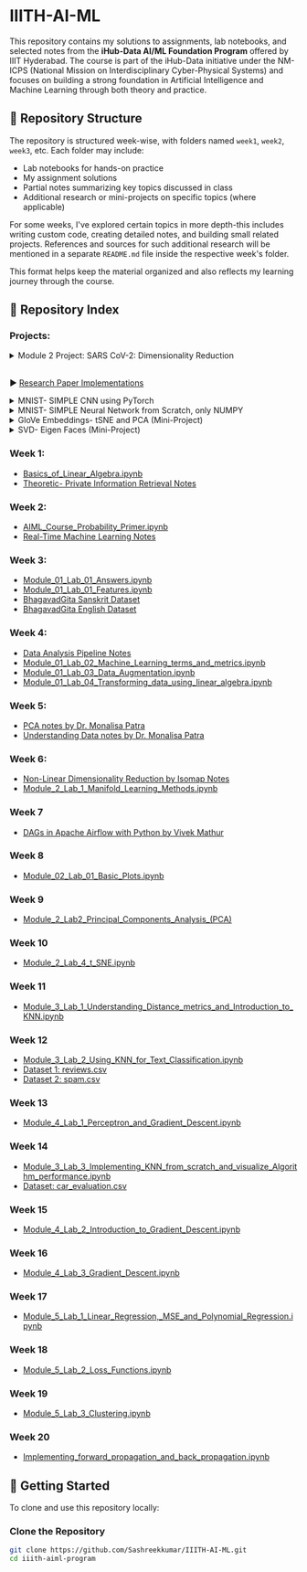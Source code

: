 # IIITH-AI-ML

This repository contains my solutions to assignments, lab notebooks, and selected notes from the **iHub-Data AI/ML Foundation Program** offered by IIIT Hyderabad. The course is part of the iHub-Data initiative under the NM-ICPS (National Mission on Interdisciplinary Cyber-Physical Systems) and focuses on building a strong foundation in Artificial Intelligence and Machine Learning through both theory and practice.

## 📁 Repository Structure

The repository is structured week-wise, with folders named `week1`, `week2`, `week3`, etc. Each folder may include:
- Lab notebooks for hands-on practice
- My assignment solutions
- Partial notes summarizing key topics discussed in class
- Additional research or mini-projects on specific topics (where applicable)

For some weeks, I've explored certain topics in more depth-this includes writing custom code, creating detailed notes, and building small related projects. References and sources for such additional research will be mentioned in a separate `README.md` file inside the respective week's folder.

This format helps keep the material organized and also reflects my learning journey through the course.

## 🧾 Repository Index

### Projects:



<details> 
<summary> Module 2 Project: SARS CoV-2: Dimensionality Reduction </summary>

- [AIML_Project_Module_2.ipynb](Project-1-SARS-CoV2-tSNE-and-PCA\AIML_Project_Module_2.ipynb)
- [Dataseta](Project-1-SARS-CoV2-tSNE-and-PCA\INDIA_685.csv)
- [Datasetb](Project-1-SARS-CoV2-tSNE-and-PCA\sequences.fasta)

</details>

<br>

 ▶ [Research Paper Implementations](https://github.com/Sashreekkumar/research-paper-implementations)

<details>
  <summary>MNIST- SIMPLE CNN using PyTorch</summary>

  - [MNIST_simpleCNN_using_pytorch.py](week16/Simple%20CNN%20using%20Pytorch%20MNIST/MNIST_simpleCNN_using_pytorch.py)
  - [simple_cnn.md](week16/Simple%20CNN%20using%20Pytorch%20MNIST/simple_cnn.md)

</details>

<details>
  <summary>MNIST- SIMPLE Neural Network from Scratch, only NUMPY</summary>

  - [simple_mnist_nn_from_scratch_numpy.py](week15/Simple%20Neural%20Network/simple_mnist_nn_from_scratch_numpy.py)
  - [simple_nn.md](week15/Simple%20Neural%20Network/simple_nn.md)

</details>

<details>
  <summary>GloVe Embeddings- tSNE and PCA (Mini-Project)</summary>

  - [GloVe_Embeddings.md](week6/tSNE%20and%20PCA/GloVe_Embeddings.md)
  - [glove-embeddings.ipynb](week6/tSNE%20and%20PCA/glove-embeddings.ipynb)

</details>

<details>
  <summary>SVD- Eigen Faces (Mini-Project)</summary>

  - [SVD.md](week5/SVD/svd.md)
  - [SVD.ipynb](week5/SVD/SVD.ipynb)
  - [Image for SVD](week5/SVD/me.jpg)
  - [Eigen Faces DataSet](week5/SVD/allFaces.mat)
  - [eigenfaces.ipynb](week5/SVD/eigenfaces.ipynb)

</details>


### Week 1:
- [Basics_of_Linear_Algebra.ipynb](week1/Basics_of_Linear_Algebra.ipynb)
- [Theoretic- Private Information Retrieval Notes](https://github.com/Sashreekkumar/IIITH-AI-ML/blob/main/week1/Theoretic-%20Privacy%20Information%20Retrieval.pdf)

### Week 2:
- [AIML_Course_Probability_Primer.ipynb](week2/AIML_Course_Probability_Primer.ipynb)
- [Real-Time Machine Learning Notes](https://github.com/Sashreekkumar/IIITH-AI-ML/blob/main/week2/Real-Time%20Machine%20Learning.pdf)

### Week 3:
- [Module_01_Lab_01_Answers.ipynb](week3/Module_01_Lab_01_Answers.ipynb)
- [Module_01_Lab_01_Features.ipynb](week3/Module_01_Lab_01_Features.ipynb)
- [BhagavadGita Sanskrit Dataset](week3/bhagvadnew.txt)
- [BhagavadGita English Dataset](week3/gita.txt)

### Week 4:
- [Data Analysis Pipeline Notes](week4/Data_Analysis_Pipeline.pdf)
- [Module_01_Lab_02_Machine_Learning_terms_and_metrics.ipynb](week4/Module_01_Lab_02_Machine_Learning_terms_and_metrics.ipynb)
- [Module_01_Lab_03_Data_Augmentation.ipynb](week4/Module_01_Lab_03_Data_Augmentation.ipynb)
- [Module_01_Lab_04_Transforming_data_using_linear_algebra.ipynb](week4/Module_01_Lab_04_Transforming_data_using_linear_algebra.ipynb)

### Week 5:
- [PCA notes by Dr. Monalisa Patra](week5/PCA.pdf)
- [Understanding Data notes by Dr. Monalisa Patra](week5/Understanding_Data.pdf)


### Week 6:
- [Non-Linear Dimensionality Reduction by Isomap Notes](week6/Isomap%20for%20Non-Linear%20Dimensionality%20Reduction.pdf)
- [Module_2_Lab_1_Manifold_Learning_Methods.ipynb](week6/Module_2_Lab_1_Manifold_Learning_Methods.ipynb)

### Week 7 
- [DAGs in Apache Airflow with Python by Vivek Mathur](week7/DAGs_in_Apache_Airflow_with_Python.ipynb)

### Week 8
- [Module_02_Lab_01_Basic_Plots.ipynb](week8/Module_02_Lab_01_Basic_Plots.ipynb)

### Week 9
- [Module_2_Lab2_Principal_Components_Analysis_(PCA)](week9/Module_2_Lab2_Principal_Components_Analysis_(PCA).ipynb)

### Week 10
- [Module_2_Lab_4_t_SNE.ipynb](week10/Module_2_Lab_4_t_SNE.ipynb)

### Week 11
- [Module_3_Lab_1_Understanding_Distance_metrics_and_Introduction_to_KNN.ipynb](week11/Module_3_Lab_1_Understanding_Distance_metrics_and_Introduction_to_KNN.ipynb)

### Week 12
- [Module_3_Lab_2_Using_KNN_for_Text_Classification.ipynb](week12/Module_3_Lab_2_Using_KNN_for_Text_Classification.ipynb)
- [Dataset 1: reviews.csv](week12/reviews.csv)
- [Dataset 2: spam.csv](week12/spam.csv)

### Week 13
- [Module_4_Lab_1_Perceptron_and_Gradient_Descent.ipynb](week13/Module_4_Lab_1_Perceptron_and_Gradient_Descent.ipynb)

### Week 14
- [Module_3_Lab_3_Implementing_KNN_from_scratch_and_visualize_Algorithm_performance.ipynb](week14/Module_3_Lab_3_Implementing_KNN_from_scratch_and_visualize_Algorithm_performance.ipynb)
- [Dataset: car_evaluation.csv](week14/car_evaluation.csv)

### Week 15
- [Module_4_Lab_2_Introduction_to_Gradient_Descent.ipynb](week15/Module_4_Lab_2_Introduction_to_Gradient_Descent.ipynb)

### Week 16
- [Module_4_Lab_3_Gradient_Descent.ipynb](week16/Module_4_Lab_3_Gradient_Descent.ipynb)

### Week 17
- [Module_5_Lab_1_Linear_Regression,_MSE_and_Polynomial_Regression.ipynb](week17/Module_5_Lab_1_Linear_Regression,_MSE_and_Polynomial_Regression.ipynb)

### Week 18
- [Module_5_Lab_2_Loss_Functions.ipynb](week18/Module_5_Lab_2_Loss_Functions.ipynb)

### Week 19
- [Module_5_Lab_3_Clustering.ipynb](week19/Module_5_Lab_3_Clustering.ipynb)

### Week 20
- [Implementing_forward_propagation_and_back_propagation.ipynb](week20/Implementing_forward_propagation_and_back_propagation.ipynb)

## 🚀 Getting Started

To clone and use this repository locally:

### Clone the Repository

```bash
git clone https://github.com/Sashreekkumar/IIITH-AI-ML.git
cd iiith-aiml-program
